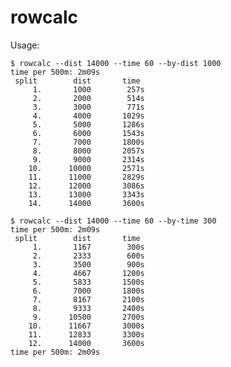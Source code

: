 # rowcalc

Usage:

    $ rowcalc --dist 14000 --time 60 --by-dist 1000
    time per 500m: 2m09s
     split        dist       time
         1.       1000        257s
         2.       2000        514s
         3.       3000        771s
         4.       4000       1029s
         5.       5000       1286s
         6.       6000       1543s
         7.       7000       1800s
         8.       8000       2057s
         9.       9000       2314s
        10.      10000       2571s
        11.      11000       2829s
        12.      12000       3086s
        13.      13000       3343s
        14.      14000       3600s

    $ rowcalc --dist 14000 --time 60 --by-time 300
    time per 500m: 2m09s
     split        dist       time
         1.       1167        300s
         2.       2333        600s
         3.       3500        900s
         4.       4667       1200s
         5.       5833       1500s
         6.       7000       1800s
         7.       8167       2100s
         8.       9333       2400s
         9.      10500       2700s
        10.      11667       3000s
        11.      12833       3300s
        12.      14000       3600s
    time per 500m: 2m09s
